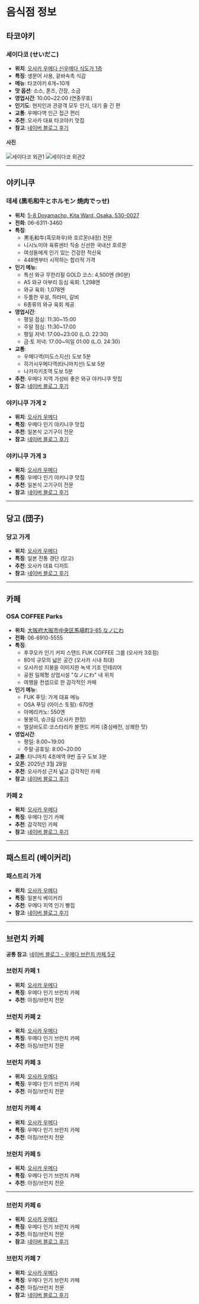 # 음식점 정보

## 타코야키

### 세이다코 (せいだこ)
- **위치**: [오사카 우메다 신우메다 식도가 1층](https://maps.app.goo.gl/8TFZtrQ5xBcawRFH7)
- **특징**: 생문어 사용, 겉바속촉 식감
- **메뉴**: 타코야키 6개~10개
- **맛 옵션**: 소스, 폰즈, 간장, 소금
- **영업시간**: 10:00~22:00 (연중무휴)
- **인기도**: 현지인과 관광객 모두 인기, 대기 줄 긴 편
- **교통**: 우메다역 인근 접근 편리
- **추천**: 오사카 대표 타코야키 맛집
- **참고**: [네이버 블로그 후기](https://m.blog.naver.com/dorothea25/224020351235)

#### 사진
![세이다코 외관1](https://lh3.googleusercontent.com/gps-cs-s/AC9h4no22Q-cLGT-BlyhS0xoZiD1h-ckrx6i3-2LYrOcXYmTuuwSYs-ehqVSUEP1fTe7mo3amYvmbwV-RRICJzKn2IbXfuxYsxux8vGsr6l5ivvYNJpIGGcFVgXo5fRDuDGeiTh6kgwp=w400-h300)
![세이다코 외관2](https://lh3.googleusercontent.com/gps-cs-s/AC9h4nrpYXt6AkdzyYwzxPzOW3m_PZ6yz6z_FxaN1wbvndJ3eXSmyfWVjJj6CCMjRENlieDhBZfZWvINQVrJb5xWUui2PkOm9XhIIOHojcC7HZPF7qpL8qnVRwo9A4GNtvGbjUwXsLlRLQ=w400-h540)

---

## 야키니쿠

### 데세 (黒毛和牛とホルモン 焼肉でっせ)
- **위치**: [5-8 Doyamacho, Kita Ward, Osaka, 530-0027](https://maps.app.goo.gl/qiq39HfzDBb1NYWz7)
- **전화**: 06-6311-3460
- **특징**:
  - 黒毛和牛(흑모화우)와 호르몬(내장) 전문
  - 니시노미야 육류센터 직송 신선한 국내산 호르몬
  - 여성들에게 인기 있는 건강한 적신육
  - 448엔부터 시작하는 합리적 가격
- **인기 메뉴**:
  - 특선 와규 무한리필 GOLD 코스: 4,500엔 (90분)
  - A5 와규 아부리 등심 육회: 1,298엔
  - 와규 육회: 1,078엔
  - 두툼한 우설, 하라미, 갈비
  - 6종류의 와규 육회 제공
- **영업시간**:
  - 평일 점심: 11:30~15:00
  - 주말 점심: 11:30~17:00
  - 평일 저녁: 17:00~23:00 (L.O. 22:30)
  - 금·토 저녁: 17:00~익일 01:00 (L.O. 24:30)
- **교통**:
  - 우메다역(미도스지선) 도보 5분
  - 히가시우메다역(타니마치선) 도보 5분
  - 나카자키초역 도보 5분
- **추천**: 우메다 지역 가성비 좋은 와규 야키니쿠 맛집
- **참고**: [네이버 블로그 후기](https://m.blog.naver.com/plesure1014/223709756344)

### 야키니쿠 가게 2
- **위치**: [오사카 우메다](https://maps.app.goo.gl/eUjehhNpagRzd1pu8)
- **특징**: 우메다 인기 야키니쿠 맛집
- **추천**: 일본식 고기구이 전문
- **참고**: [네이버 블로그 후기](https://m.blog.naver.com/chewing_cat/223843752363)

### 야키니쿠 가게 3
- **위치**: [오사카 우메다](https://maps.app.goo.gl/TiHtT8beUvkZFvej7)
- **특징**: 우메다 인기 야키니쿠 맛집
- **추천**: 일본식 고기구이 전문
- **참고**: [네이버 블로그 후기](https://m.blog.naver.com/dsidn90/223358833243)

---

## 당고 (団子)

### 당고 가게
- **위치**: [오사카 우메다](https://maps.app.goo.gl/4D1ZU9SbmXLWfSfZA)
- **특징**: 일본 전통 경단 (당고)
- **추천**: 오사카 대표 디저트
- **참고**: [네이버 블로그 후기](https://m.blog.naver.com/jreview0519/224023335912)

---

## 카페

### OSA COFFEE Parks
- **위치**: [大阪府大阪市中央区馬場町3-65 なノにわ](https://www.google.com/maps/search/?api=1&query=OSA%20COFFEE%20Parks&query_place_id=ChIJMwfzLgDnAGARsT6XOob7qn4)
- **전화**: 06-6910-5555
- **특징**:
  - 후쿠오카 인기 커피 스탠드 FUK COFFEE 그룹 (오사카 3호점)
  - 80석 규모의 넓은 공간 (오사카 시내 최대)
  - 오사카성 지붕을 이미지한 녹색 기조 인테리어
  - 공원 일체형 상업시설 "なノにわ" 내 위치
  - 여행을 컨셉으로 한 감각적인 카페
- **인기 메뉴**:
  - FUK 푸딩: 가게 대표 메뉴
  - OSA 푸딩 (아이스 토핑): 670엔
  - 아메리카노: 550엔
  - 봉봉이, 슈크림 (오사카 한정)
  - 엘살바도르·코스타리카 블렌드 커피 (중심배전, 상쾌한 맛)
- **영업시간**:
  - 평일: 8:00~19:00
  - 주말·공휴일: 8:00~20:00
- **교통**: 타니마치 4초메역 9번 출구 도보 3분
- **오픈**: 2025년 3월 28일
- **추천**: 오사카성 근처 넓고 감각적인 카페
- **참고**: [네이버 블로그 후기](https://m.blog.naver.com/woni__98/223989888890)

### 카페 2
- **위치**: [오사카 우메다](https://maps.app.goo.gl/Z7qQx5pqWQ2cKwEBA)
- **특징**: 우메다 인기 카페
- **추천**: 감각적인 카페
- **참고**: [네이버 블로그 후기](https://m.blog.naver.com/tlstnals1010/224015993784)

---

## 패스트리 (베이커리)

### 패스트리 가게
- **위치**: [오사카 우메다](https://maps.app.goo.gl/26DcYu53XXX7PsR47)
- **특징**: 일본식 베이커리
- **추천**: 우메다 지역 인기 빵집
- **참고**: [네이버 블로그 후기](https://m.blog.naver.com/lordlysj/223886131185)

---

## 브런치 카페

**공통 참고**: [네이버 블로그 - 우메다 브런치 카페 5곳](https://m.blog.naver.com/burning0306/223961551512)

### 브런치 카페 1
- **위치**: [오사카 우메다](https://maps.app.goo.gl/8fBoanDceoycmyem9)
- **특징**: 우메다 인기 브런치 카페
- **추천**: 아침/브런치 전문

### 브런치 카페 2
- **위치**: [오사카 우메다](https://maps.app.goo.gl/YV6dJMBBBoy9hrEw7)
- **특징**: 우메다 인기 브런치 카페
- **추천**: 아침/브런치 전문

### 브런치 카페 3
- **위치**: [오사카 우메다](https://maps.app.goo.gl/Ea2GY8yAmUMNWDxa8)
- **특징**: 우메다 인기 브런치 카페
- **추천**: 아침/브런치 전문

### 브런치 카페 4
- **위치**: [오사카 우메다](https://maps.app.goo.gl/EDm6wursdudnukiN7)
- **특징**: 우메다 인기 브런치 카페
- **추천**: 아침/브런치 전문

### 브런치 카페 5
- **위치**: [오사카 우메다](https://maps.app.goo.gl/h96DEnJtiPtCpbnQ9)
- **특징**: 우메다 인기 브런치 카페
- **추천**: 아침/브런치 전문

---

### 브런치 카페 6
- **위치**: [오사카 우메다](https://maps.app.goo.gl/ZTWDXxUYxPs7fiabA)
- **특징**: 우메다 인기 브런치 카페
- **추천**: 아침/브런치 전문
- **참고**: [네이버 블로그 후기](https://m.blog.naver.com/wooyuye/223887327452)

### 브런치 카페 7
- **위치**: [오사카 우메다](https://maps.app.goo.gl/G9hrNydtD772hsMa7)
- **특징**: 우메다 인기 브런치 카페
- **추천**: 아침/브런치 전문
- **참고**: [네이버 블로그 후기](https://m.blog.naver.com/jurrrrrr/224026313364)